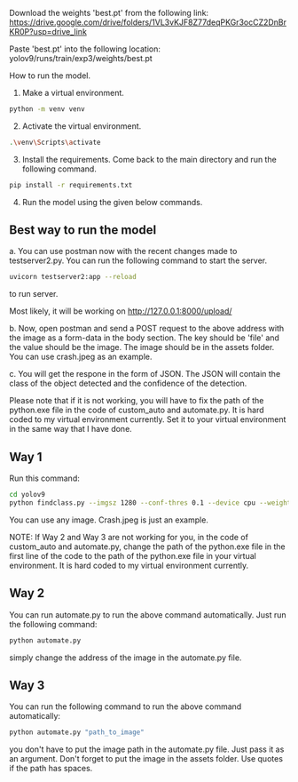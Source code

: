 Download the weights 'best.pt' from the following link: https://drive.google.com/drive/folders/1VL3vKJF8Z77deqPKGr3ocCZ2DnBrKR0P?usp=drive_link

Paste 'best.pt' into the following location: yolov9/runs/train/exp3/weights/best.pt

How to run the model.

1. Make a virtual environment.
```bash
python -m venv venv
```
2. Activate the virtual environment.
```bash
.\venv\Scripts\activate
```
3. Install the requirements. Come back to the main directory and run the following command.
```bash
pip install -r requirements.txt
```
4. Run the model using the given below commands.

## Best way to run the model
a. You can use postman now with the recent changes made to testserver2.py. You can run the following command to start the server.
```bash
uvicorn testserver2:app --reload
```
to run server.

Most likely, it will be working on http://127.0.0.1:8000/upload/

b. Now, open postman and send a POST request to the above address with the image as a form-data in the body section. The key should be 'file' and the value should be the image. The image should be in the assets folder. You can use crash.jpeg as an example.

c. You will get the respone in the form of JSON. The JSON will contain the class of the object detected and the confidence of the detection.

Please note that if it is not working, you will have to fix the path of the python.exe file in the code of custom_auto and automate.py. It is hard coded to my virtual environment currently. Set it to your virtual environment in the same way that I have done.

## Way 1

Run this command:
```bash
cd yolov9
python findclass.py --imgsz 1280 --conf-thres 0.1 --device cpu --weights runs\\train\\exp3\\weights\\best.pt --source ..\\assets\\crash.jpeg
```

You can use any image. Crash.jpeg is just an example.

NOTE: If Way 2 and Way 3 are not working for you, in the code of custom_auto and automate.py, change the path of the python.exe file in the first line of the code to the path of the python.exe file in your virtual environment. It is hard coded to my virtual environment currently. 

## Way 2

You can run automate.py to run the above command automatically. Just run the following command:
```bash
python automate.py
```
simply change the address of the image in the automate.py file.

## Way 3

You can run the following command to run the above command automatically:
```bash
python automate.py "path_to_image"
```
you don't have to put the image path in the automate.py file. Just pass it as an argument. Don't forget to put the image in the assets folder. Use quotes if the path has spaces.
